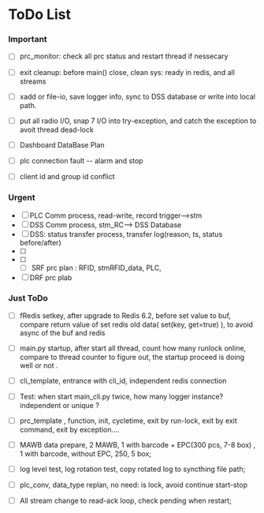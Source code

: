 # ToDo List

### Important

- [ ] prc_monitor: check all prc status and restart thread if nessecary

- [ ] exit cleanup: before main() close, clean sys: ready in redis, and all streams 

- [ ] xadd or file-io, save logger info, sync to DSS database or write into local path. 

- [ ] put all radio I/O, snap 7 I/O into try-exception, and catch the exception to avoit thread dead-lock

- [ ] Dashboard DataBase Plan

- [ ] plc connection fault -- alarm and stop

- [ ] client id and group id conflict

### Urgent

- [ ] PLC Comm process, read-write, record trigger-->stm
- [ ] DSS Comm process, stm_RC--> DSS Database
- [ ] DSS: status transfer process, transfer log(reason, ts, status before/after)
- [ ] 
- [ ] - [ ] SRF prc plan :  RFID, stmRFID_data, PLC, 
- [ ] DRF prc plab

### Just ToDo

- [ ] fRedis setkey, after upgrade to Redis 6.2, before set value to buf, compare return value of set redis old data( set(key, get=true) ), to avoid async of the buf and redis

- [ ] main.py startup, after start all thread, count how many runlock online, compare to thread counter to figure out, the startup proceed is doing well or not . 

- [ ] cli_template, entrance with cli_id, independent redis connection

- [ ] Test: when start main_cli.py  twice, how many logger instance? independent or unique ?

- [ ] prc_template , function, init, cycletime, exit by run-lock, exit by exit command, exit by exception....

- [ ] MAWB data prepare, 2 MAWB, 1 with barcode + EPC(300 pcs, 7-8 box) , 1 with barcode, without EPC, 250, 5 box; 

- [ ] log level test, log rotation test, copy rotated log to syncthing file path;

- [ ] plc_conv, data_type replan, no need: is lock, avoid continue start-stop

- [ ] All stream change to read-ack loop, check pending when restart;
